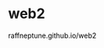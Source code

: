 <h1>web2</h1>
<a href="https://raffneptune.github.io/web2/index.html" style="color: black; text-decoration: none;">raffneptune.github.io/web2</a>
